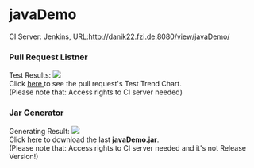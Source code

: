 # javaDemo
CI Server: Jenkins, URL:<a href='http://danik22.fzi.de:8080/view/javaDemo/'>http://danik22.fzi.de:8080/view/javaDemo/</a><br>

<h3>Pull Request Listner</h3> 
Test Results: <a href='http://danik22.fzi.de:8080/view/javaDemo/job/Pull_request_listner_javaDemo/'><img src='http://danik22.fzi.de:8080/view/javaDemo/job/Pull_request_listner_javaDemo/badge/icon'></a><br>
Click <a href='http://danik22.fzi.de:8080/view/javaDemo/job/Pull_request_listner_javaDemo/test/trend'>here
</a> to see the pull request's Test Trend Chart.<br> (Please note that: Access rights to CI server needed)

<h3>Jar Generator</h3> 
Generating Result: <a href='http://danik22.fzi.de:8080/view/javaDemo/job/master_listner_javaDemo/'><img src='http://danik22.fzi.de:8080/view/javaDemo/job/master_listner_javaDemo/11/badge/icon'></a><br>
Click <a href='http://danik22.fzi.de:8080/view/javaDemo/job/master_listner_javaDemo/ws/store/Yan_Bi_Test/javaDemo.jar'> here</a> to download the last <strong>javaDemo.jar</strong>.<br>(Please note that: Access rights to CI server needed and it's not Release Version!)





